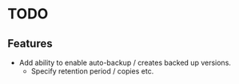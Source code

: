 # TODO
## Features
- Add ability to enable auto-backup / creates backed up versions.
  - Specify retention period / copies etc.
